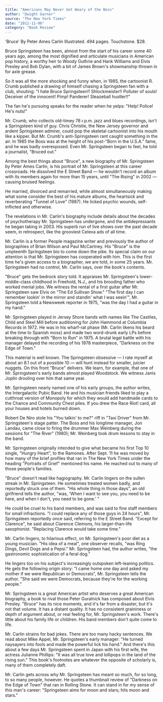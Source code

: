 ```yaml
---
title: "Americans May Never Get Weary of the Boss"
author: "Dwight Garner"
source: "The New York Times"
date: "2012-11-06"
category: "Book Review"
---
```


'Bruce' By Peter Ames Carlin Illustrated. 494 pages. Touchstone. $28.

Bruce Springsteen has been, almost from the start of his career some 40 years ago, among the most dignified and articulate musicians in American pop history, a worthy heir to Woody Guthrie and Hank Williams and Elvis Presley and Bob Dylan, with a bit of James Brown's showmanship thrown in for axle grease.

So it was all the more shocking and funny when, in 1985, the cartoonist R. Crumb published a drawing of himself chasing a Springsteen fan with a club, shouting: "I hate Bruce Springsteen!! Shlockmeister!! Polluter of souls! Deceiver of the innocent! Pimp! Panderer! Sleazeball hustler!!"

The fan he's pursuing speaks for the reader when he yelps: "Help! Police! He's nuts!"

Mr. Crumb, who collects old-timey 78 r.p.m. jazz and blues recordings, isn't a Springsteen kind of guy. Chris Christie, the New Jersey governor and ardent Springsteen admirer, could pop the skeletal cartoonist into his mouth like a kipper. But Mr. Crumb's anti-Springsteen rant caught something in the air. In 1985 the Boss was at the height of his post-"Born in the U.S.A." fame, and he was badly overexposed. Even Mr. Springsteen began to feel, he told a journalist, "Bruced out."

Among the best things about "Bruce", a new biography of Mr. Springsteen by Peter Ames Carlin, is his portrait of Mr. Springsteen at this career crossroads. He dissolved the E Street Band — he wouldn't record an album with its members again for more than 15 years, until "The Rising" in 2002 — causing bruised feelings.

He married, divorced and remarried, while almost simultaneously making what some consider the best of his mature albums, the heartsick and reverberating "Tunnel of Love" (1987). He licked psychic wounds, self-inflicted and otherwise.

The revelations in Mr. Carlin's biography include details about the decades of psychotherapy Mr. Springsteen has undergone, and the antidepressants he began taking in 2003. His superb run of live shows over the past decade seem, in retrospect, like the grooviest Celexa ads of all time.

Mr. Carlin is a former People magazine writer and previously the author of biographies of Brian Wilson and Paul McCartney. His "Bruce" is the umpteenth Springsteen bio to come down the pike. Its special claim on our attention is that Mr. Springsteen has cooperated with him. This is the first time he's given access to a biographer, we are told, in some 25 years. Mr. Springsteen had no control, Mr. Carlin says, over the book's contents.

"Bruce" gets the bedrock story told. It appraises Mr. Springsteen's lower- middle-class childhood in Freehold, N.J., and his brooding father who worked menial jobs. We witness the rental of a first guitar after Mr. Springsteen saw Elvis on "The Ed Sullivan Show." "The first day I can remember lookin' in the mirror and standin' what I was seein'", Mr. Springsteen told a Newsweek reporter in 1975, "was the day I had a guitar in my hand."

Mr. Springsteen played in Jersey Shore bands with names like The Castiles, Child and Steel Mill before auditioning for John Hammond at Columbia Records in 1972. He was in his wharf-rat phase (Mr. Carlin likens his beard at the time to Spanish moss) and made two word-drunk early LPs before breaking through with "Born to Run" in 1975. A brutal legal battle with his manager delayed the recording of his 1978 masterpiece, "Darkness on the Edge of Town."

This material is well known. The Springsteen obsessive — I rate myself at about an 8.1 out of a possible 10 — will hunt instead for smaller, juicier nuggets. On this front "Bruce" delivers. We learn, for example, that one of Mr. Springsteen's early bands almost played Woodstock. We witness Janis Joplin drooling over him that same year.

Mr. Springsteen nearly named one of his early groups, the author writes, the Intergalactic Pubic Band. He and his musician friends liked to play a cutthroat version of Monopoly for which they would add handmade cards to the Chance and Community Chest piles. If you drew the Race Riot! card, all your houses and hotels burned down.

Robert De Niro stole his "You talkin' to me?" riff in "Taxi Driver" from Mr. Springsteen's stage patter. The Boss and his longtime manager, Jon Landau, came close to firing the drummer Max Weinberg during the sessions for "The River" (1980); Mr. Weinberg took drum lessons to stay in the band.

Mr. Springsteen originally intended to give what became his first Top 10 single, "Hungry Heart", to the Ramones. After Sept. 11 he was moved by how many of the brief profiles that ran in The New York Times under the heading "Portraits of Grief" mentioned his name. He reached out to many of those people's families.

"Bruce" doesn't read like hagiography. Mr. Carlin lingers on the sullen streak in Mr. Springsteen. He sometimes treated women badly, and reportedly struck one of them. "His whole thing in those days", an old girlfriend tells the author, "was, 'When I want to see you, you need to be here, and when I don't, you need to be gone.' "

He could be cruel to his band members, and was said to fine staff members for small infractions. "I could replace any of those guys in 24 hours", Mr. Springsteen reportedly once said, referring to the E Street Band. "Except for Clarence", he said about Clarence Clemons, his larger-than-life saxophonist. "Replacing Clarence would take some time."

Mr. Carlin lingers, to hilarious effect, on Mr. Springsteen's poor diet as a young musician. "His idea of a meal", one observer recalls, "was Ring Dings, Devil Dogs and a Pepsi." Mr. Springsteen had, the author writes, "the gastronomic sophistication of a feral dog."

He lingers too on his subject's increasingly outspoken left-leaning politics. He gets the following origin story: "I came home one day and asked my mother if we were Republican or Democrats", Mr. Springsteen tells the author. "She said we were Democrats, because they're for the working people."

Mr. Springsteen is a great American artist who deserves a great American biography, a book to rival those Peter Guralnick has composed about Elvis Presley. "Bruce" has its nice moments, and it's far from a disaster, but it's not that volume. It has a distant quality. It has no consistent graininess or depth of argument about, or real feeling for, Mr. Springsteen's work. There's little about his family life or children. His band members don't quite come to life.

Mr. Carlin strains for bad jokes. There are too many hacky sentences. We read about Mike Appel, Mr. Springsteen's early manager: "He turned naysayers into fools and made the powerful lick his hand." And there's this about a few days Mr. Springsteen spent in Japan with his first wife, the actress Julianne Phillips: "It was all true love and lollipops in the land of the rising sun." This book's footnotes are whatever the opposite of scholarly is, many of them completely daft.

Mr. Carlin gets across why Mr. Springsteen has meant so much, for so long, to so many people, however. He quotes a thumbnail review of "Darkness on the Edge of Town" that ran in Rolling Stone. It can stand in for my sense of this man's career: "Springsteen aims for moon and stars; hits moon and stars."
